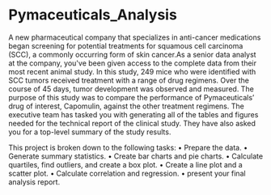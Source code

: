 # Pymaceuticals_Analysis

A new pharmaceutical company that specializes in anti-cancer medications began screening for potential treatments for squamous cell carcinoma (SCC), a commonly occurring form of skin cancer.As a senior data analyst at the company, you've been given access to the complete data from their most recent animal study. In this study, 249 mice who were identified with SCC tumors received treatment with a range of drug regimens. Over the course of 45 days, tumor development was observed and measured. The purpose of this study was to compare the performance of Pymaceuticals’ drug of interest, Capomulin, against the other treatment regimens.
The executive team has tasked you with generating all of the tables and figures needed for the technical report of the clinical study. They have also asked you for a top-level summary of the study results.

This project is broken down to the following tasks:
•	Prepare the data.
•	Generate summary statistics.
•	Create bar charts and pie charts.
•	Calculate quartiles, find outliers, and create a box plot.
•	Create a line plot and a scatter plot.
•	Calculate correlation and regression.
•	present your final analysis report.

